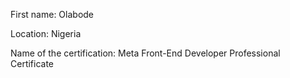 First name: Olabode

Location: Nigeria

Name of the certification: Meta Front-End Developer Professional Certificate